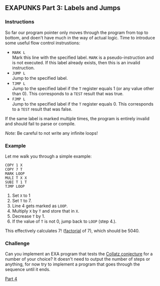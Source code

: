 ## EXAPUNKS Part 3: Labels and Jumps

### Instructions

So far our program pointer only moves through the program from top to bottom,
and doen't have much in the way of actual logic. Time to introduce some useful
flow control instrustions:

* `MARK L`  
  Mark this line with the specified label. `MARK` is a pseudo-instruction and
  is not executed. If this label already exists, then this is an invalid instruction.
* `JUMP L`  
  Jump to the specified label.
* `TJMP L`  
  Jump to the specified label if the `T` register equals 1 (or any value other
  than 0). This corresponds to a `TEST` result that was true.
* `FJMP L`  
  Jump to the specified label if the `T` register equals 0. This corresponds
  to a `TEST` result that was false.

If the same label is marked multiple times, the program is entirely invalid
and should fail to parse or compile.

*Note:* Be careful to not write any infinite loops!

### Example

Let me walk you through a simple example:

    COPY 1 X
    COPY 7 T
    MARK LOOP
    MULI T X X
    SUBI T 1 T
    TJMP LOOP

1. Set `X` to 1
2. Set `T` to 7.
3. Line 4 gets marked as `LOOP`.
4. Multiply `X` by `T` and store that in `X`.
5. Decrease `T` by 1.
6. If the value of `T` is not 0, jump back to `LOOP` (step 4.).

This effectively calculates 7! ([factorial] of 7), which should be 5040.

[factorial]: https://en.wikipedia.org/wiki/Factorial

### Challenge

Can you implement an EXA program that tests the [Collatz conjecture] for a number
of your choice? It doesn't need to output the number of steps or anything, for
now try to implement a program that goes through the sequence until it ends.

[Collatz conjecture]: https://en.wikipedia.org/wiki/Collatz_conjecture

[Part 4](https://github.com/davewadestein/ADI-Learn-to-Code/blob/main/projects/EXAPUNKS/EXAPunks-Part-4.md)
